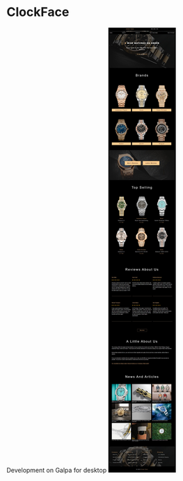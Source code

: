 # ClockFace
Development on Galpa for desktop
![image](https://github.com/JSDID/ClockFace/blob/developer/dist/assets/img/screen.jpeg)
